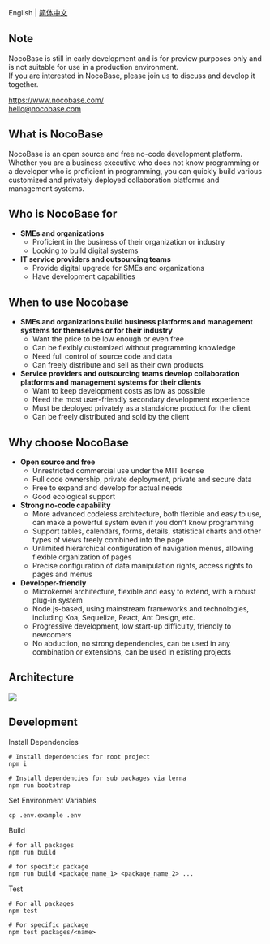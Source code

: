 English | [简体中文](./README.zh-CN.md)

Note
----------
NocoBase is still in early development and is for preview purposes only and is not suitable for use in a production environment.  
If you are interested in NocoBase, please join us to discuss and develop it together.

https://www.nocobase.com/  
hello@nocobase.com

What is NocoBase
----------
NocoBase is an open source and free no-code development platform. Whether you are a business executive who does not know programming or a developer who is proficient in programming, you can quickly build various customized and privately deployed collaboration platforms and management systems.

Who is NocoBase for
----------
- **SMEs and organizations**
	- Proficient in the business of their organization or industry
	- Looking to build digital systems
- **IT service providers and outsourcing teams**
	- Provide digital upgrade for SMEs and organizations
	- Have development capabilities

When to use Nocobase
----------
- **SMEs and organizations build business platforms and management systems for themselves or for their industry**
	- Want the price to be low enough or even free
	- Can be flexibly customized without programming knowledge
	- Need full control of source code and data
	- Can freely distribute and sell as their own products
- **Service providers and outsourcing teams develop collaboration platforms and management systems for their clients**
	- Want to keep development costs as low as possible
	- Need the most user-friendly secondary development experience
	- Must be deployed privately as a standalone product for the client
	- Can be freely distributed and sold by the client

Why choose NocoBase
----------
- **Open source and free**
	- Unrestricted commercial use under the MIT license
	- Full code ownership, private deployment, private and secure data
	- Free to expand and develop for actual needs
	- Good ecological support
- **Strong no-code capability**
	- More advanced codeless architecture, both flexible and easy to use, can make a powerful system even if you don't know programming
	- Support tables, calendars, forms, details, statistical charts and other types of views freely combined into the page
	- Unlimited hierarchical configuration of navigation menus, allowing flexible organization of pages
	- Precise configuration of data manipulation rights, access rights to pages and menus
- **Developer-friendly**
	- Microkernel architecture, flexible and easy to extend, with a robust plug-in system
	- Node.js-based, using mainstream frameworks and technologies, including Koa, Sequelize, React, Ant Design, etc.
	- Progressive development, low start-up difficulty, friendly to newcomers
	- No abduction, no strong dependencies, can be used in any combination or extensions, can be used in existing projects

Architecture
----------

![](https://nocobase.oss-cn-beijing.aliyuncs.com/0ca81f8b33fb67871aae670899710d89.png)

Development
----------

Install Dependencies

~~~shell
# Install dependencies for root project
npm i

# Install dependencies for sub packages via lerna
npm run bootstrap
~~~

Set Environment Variables

~~~shell
cp .env.example .env
~~~

Build

~~~shell
# for all packages
npm run build

# for specific package
npm run build <package_name_1> <package_name_2> ...
~~~

Test

~~~
# For all packages
npm test

# For specific package
npm test packages/<name>
~~~
